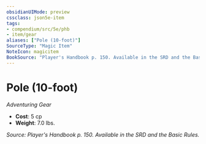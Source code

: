 ```yaml
---
obsidianUIMode: preview
cssclass: json5e-item
tags:
- compendium/src/5e/phb
- item/gear
aliases: ["Pole (10-foot)"]
SourceType: "Magic Item"
NoteIcon: magicitem
BookSource: "Player's Handbook p. 150. Available in the SRD and the Basic Rules."
---
```

# Pole (10-foot)
*Adventuring Gear*  

- **Cost**: 5 cp
- **Weight**: 7.0 lbs.

*Source: Player's Handbook p. 150. Available in the SRD and the Basic Rules.*